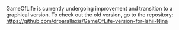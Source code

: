 GameOfLife is currently undergoing improvement and transition to a graphical version.
To check out the old version, go to the repository: https://github.com/drparallaxis/GameOfLife-version-for-Ishii-Nina
